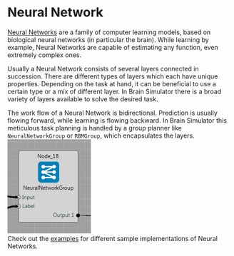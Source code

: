 

# Neural Network

[Neural Networks](https://en.wikipedia.org/wiki/Artificial_neural_network) are a family of computer learning models, based on biological neural networks (in particular the brain). While learning by example, Neural Networks are capable of estimating any function, even extremely complex ones.

Usually a Neural Network consists of several layers connected in succession. There are different types of layers which each have unique properties. Depending on the task at hand, it can be beneficial to use a certain type or a mix of different layer. In Brain Simulator there is a broad variety of layers available to solve the desired task.

The work flow of a Neural Network is bidirectional. Prediction is usually flowing forward, while learning is flowing backward. In Brain Simulator this meticulous task planning is handled by a group planner like `NeuralNetworkGroup` or `RBMGroup`, which encapsulates the layers.<br>
![](img_examples/NeuralNetworkGroup.PNG)<br>
Check out the [examples](../examples/index.html#neural-network-examples) for different sample implementations of Neural Networks.
